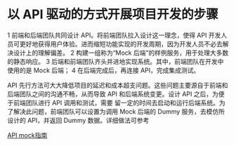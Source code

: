 # 以 API 驱动的方式开展项目开发的步骤
   
  1  前端和后端团队共同设计 API。将前端团队拉入设计这一理念，使得 API 开发人员可更好地获得用户体验。进而缩短功能实现的开发周期，因为开发人员不必去解决设计上的理解偏差。
  2  构建一组称为“Mock 后端”的样例服务，用于处理大多数的静态响应。
  3  后端和前端团队齐头并进地实现系统。其中，前端团队在开发中使用的是 Mock 后端；
  4  在后端完成后，再连接 API，完成集成测试。
  
  API 先行方法可大大降低项目的延迟和成本超支问题。这些问题主要源自于前端和后端团队之间的沟通不畅，从而导致 API 和后端系统变更。设计 API 之后，为便于前端团队进行 API 调用和测试，需要
  留一定的时间去启动和运行后端系统。为了解决此问题，前端团队可以设置为调用 Mock 后端的 Dummy 服务，去模仿所设计的 API，并返回 Dummy 数据。详细做法可参考
        
  [API mock指南](https://stoplight.io/mock-api-guide/basics/)
